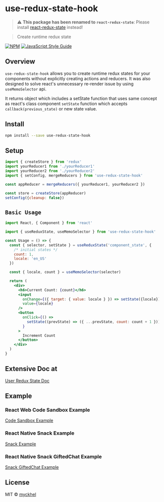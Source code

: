 # use-redux-state-hook

> :warning: **This package has been renamed to `react-redux-state`**: Please install [react-redux-state](https://github.com/myckhel/react-redux-state) instead!

> Create runtime redux state

[![NPM](https://img.shields.io/npm/v/use-redux-state-hook.svg)](https://www.npmjs.com/package/use-redux-state-hook) [![JavaScript Style Guide](https://img.shields.io/badge/code_style-standard-brightgreen.svg)](https://standardjs.com)

## Overview
`use-redux-state-hook` allows you to create runtime redux states for your components without explicitly creating actions and reducers.
It was also designed to solve react's unnecessary re-render issue by using `useMemoSelector` api.

It returns object which includes a setState function that uses same concept as react's class component `setState` function which accepts `callback(previous_state)` or new state value.

## Install

```bash
npm install --save use-redux-state-hook
```

## Setup
```js
import { createStore } from 'redux'
import yourReducer1 from './yourReducer1'
import yourReducer2 from './yourReducer2'
import { setConfig, mergeReducers } from 'use-redux-state-hook'

const appReducer = mergeReducers({ yourReducer1, yourReducer2 })

const store = createStore(appReducer)
setConfig({cleanup: false})
```

## `Basic Usage`

```jsx
import React, { Component } from 'react'

import { useReduxState, useMemoSelector } from 'use-redux-state-hook'

const Usage = () => {
  const { selector, setState } = useReduxState('component_state', {
    /* initial states */
    count: 1,
    locale: 'en_US'
  })

  const { locale, count } = useMemoSelector(selector)

  return (
    <div>
      <h6>Current Count: {count}</h6>
      <input
        onChange={({ target: { value: locale } }) => setState({locale})}
        value={locale}
      />
      <button
        onClick={() =>
          setState((prevState) => ({ ...prevState, count: count + 1 }))
        }
      >
        Increment Count
      </button>
    </div>
  )
}
```
## Extensive Doc at
[User Redux State Doc](https://myckhel.github.io/use-redux-state-hook/)

## Example
### React Web Code Sandbox Example
[Code Sandbox Example](https://codesandbox.io/s/usereduxstate-gdl7g)

### React Native Snack Example
[Snack Example](https://snack.expo.io/@myckhel/use-redux-state-hook)

### React Native Snack GiftedChat Example
[Snack GiftedChat Example](https://snack.expo.io/@myckhel/react-native-gifted-chat-reply)

## License

MIT © [myckhel](https://github.com/myckhel)
